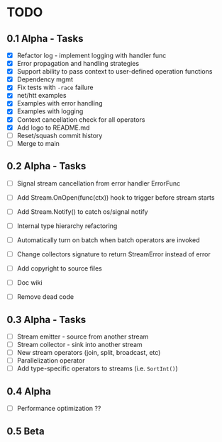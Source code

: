 # TODO

## 0.1 Alpha - Tasks

* [x] Refactor log - implement logging with handler func
* [x] Error propagation and handling strategies
* [x] Support ability to pass context to user-defined operation functions
* [x] Dependency mgmt
* [x] Fix tests with `-race` failure
* [x] net/htt examples
* [x] Examples with error handling
* [x] Examples with logging
* [x] Context cancellation check for all operators
* [x] Add logo to README.md
* [ ] Reset/squash commit history
* [ ] Merge to main

## 0.2 Alpha - Tasks
* [ ] Signal stream cancellation from error handler ErrorFunc
* [ ] Add Stream.OnOpen(func(ctx)) hook to trigger before stream starts
* [ ] Add Stream.Notify() to catch os/signal notify
* [ ] Internal type hierarchy refactoring
* [ ] Automatically turn on batch when batch operators are invoked
* [ ] Change collectors signature to return StreamError instead of error
* [ ] Add copyright to source files
* [ ] Doc wiki
* [ ] Remove dead code


## 0.3 Alpha - Tasks
* [ ] Stream emitter - source from another stream
* [ ] Stream collector - sink into another stream
* [ ] New stream operators (join, split, broadcast, etc)
* [ ] Parallelization operator
* [ ] Add type-specific operators to streams (i.e. `SortInt()`)

## 0.4 Alpha
* [ ] Performance optimization ??

## 0.5 Beta
